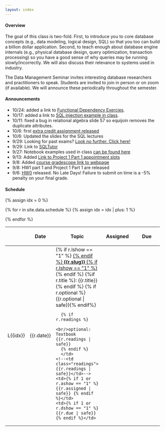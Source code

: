 ```yaml
---
layout: index
---
```


#### Overview

The goal of this class is two-fold. First, to introduce you to core database concepts (e.g., data modeling, logical design, SQL) so that you too can build a billion dollar application. Second, to teach enough about database engine internals (e.g., physical database design, query optimization, transaction processing) so you have a good sense of why queries may be running slowly/incorrectly.  We will also discuss their relevance to systems used in industry.

The Data Management Seminar invites interesting database researchers and practitioners to speak.  Students are invited to join in person or on zoom (if available).   We will announce these periodically throughout the semester.

<!--**Advanced Assignments**  There will several [optional extra-credit assignments](https://github.com/w4111/advanced) that will dive deeper into concepts introduced in class.   Some of them will involve extending a simple Python-based database engine with additional functionality!  They are labeled `AA#` in the schedule.  There is no obligation to do these, but they are available if you want to do then in addition to, or in lieu of the normal assignments.-->

<!--
<center><span style="padding: 2em; font-size: 20pt">Please do not ask me about the waitlist</span></center>
-->


<!--
#### Automated Exercises/resources

Developed for W4111

* [Transaction scheduling](https://w4111.github.io/concurrency.html)
* [Join optimization problem generator](https://w4111.github.io/join.html)
* Want more functional dependencies?  How about 100!  [Functional Dependency Problem Generator](./fd)

Developed by others:

* An [external Relation Algebra calculator](http://dbis-uibk.github.io/relax/calc.htm#) that might help you write and understand relational algebra.
* Here is a [link to another DB course's database recovery simulator](https://mwhittaker.github.io/aries/) (ARIES protocol).  It is more in depth than what we discussed in class, but is nice if you are interested in the details.
-->

#### Announcements

<!--
* [Sign up for Project 1 Part 1 staff meetings!](https://calendar.google.com/calendar/u/0/selfsched?sstoken=UUpOU05mUUpZYXk2fGRlZmF1bHR8YmE0YmE0M2MzNzkyYWZjOTcxYjRkMTBmNDNmNjA1NDc)  One meeting per team.
* Updated lecture 2 slides to clarify constraints over N-way relationships.
-->
* 10/24: added a link to [Functional Dependency Exercies](http://w4111.github.io/fd).
* 10/17: added a link to [SQL injection example in class](http://w4111.github.io/inject).
* 10/11: fixed a bug in relational algebra slide 57 so equijoin removes the duplicate attributes.
* 10/6: first [extra credit assignment released](https://github.com/w4111/w4111.github.io/wiki)
* 10/6: Updated the slides for the SQL lectures
* 9/29: Looking for past exams?  [Look no further.  Click here!](https://github.com/w4111/w4111.github.io/tree/main/files/reading)
* 9/29: Link to [SQLTutor](https://cudbg.github.io/sqltutor/)
* 9/27: Notebook examples used in class [can be found here](https://github.com/w4111/w4111.github.io/tree/main/src/notebooks)
* 9/13: Added [Link to Project 1 Part 1 appointment slots](https://calendar.google.com/calendar/u/0/selfsched?sstoken=UUpOU05mUUpZYXk2fGRlZmF1bHR8YmE0YmE0M2MzNzkyYWZjOTcxYjRkMTBmNDNmNjA1NDc)
* 9/8: Added [course gradescope link to webpage](https://www.gradescope.com/courses/436228/)
* 9/8:  HW1 part 1 and Project 1 Part 1 are released
* 9/6: [HW0](https://github.com/w4111/hw0) released.  No Late Days!  Failure to submit on time is a -5% penalty on your final grade.

#### Schedule

<table class="table table-striped schedule">
  <thead>
  <tr>
    <th class="idx"></th>
    <th class="date" style="width: 5em; max-width: 5em;"> <p> <span>Date </span> </p> </th>
    <th style="min-width: 20%;"> <p> <span>Topic </span> </p> </th>
    <!--<th style="width: 15%"> <p> <span>Readings </span> </p> </th>-->
    <th style="width: 25%;"> <p> <span>Assigned</span> </p> </th>
    <th style="width: 25%;"> <p> <span>Due</span> </p> </th>
  </tr>
  </thead>
{% assign idx = 0 %}

{% for r in site.data.schedule %}
  {% assign idx = idx | plus: 1  %}
  <tr style="background-color: {{r.color}}; ">
    <td class="idx">L{{idx}}</td>
    <td class="date">{{r.date}}</td>
    <td class="slug">
      {% if r.lshow == "1" %} <a href="{{r.link}}"> {% endif %}
        <b>{{r.slug}}</b>
      {% if r.lshow == "1" %} </a> {% endif %}
      {%if r.title %}: {{r.title}}{% endif %}
      {% if r.optional %}<br/>{{r.optional | safe}}{% endif%}
      
      {% if r.readings %}
        <br/>optional: Textbook {{r.readings | safe}}
      {% endif %}
      </td>
    <!--<td class="readings">{{r.readings | safe}}</td>-->
    <td>{% if 1 or r.ashow == "1" %} {{r.assigned | safe}} {% endif %}</td>
    <td>{% if 1 or r.dshow == "1" %} {{r.due | safe}} {% endif %}</td>
  </tr>
{% endfor %}
</table>


